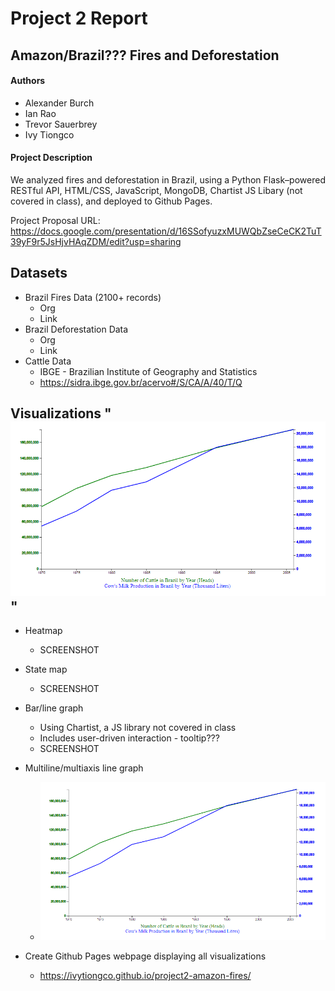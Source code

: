 # Project 2 Report
## Amazon/Brazil??? Fires and Deforestation

#### Authors
* Alexander Burch
* Ian Rao
* Trevor Sauerbrey
* Ivy Tiongco

#### Project Description

We analyzed fires and deforestation in Brazil, using a Python Flask–powered RESTful API, HTML/CSS, JavaScript, MongoDB, Chartist JS Libary (not covered in class), and deployed to Github Pages. 

Project Proposal
URL: https://docs.google.com/presentation/d/16SSofyuzxMUWQbZseCeCK2TuT39yF9r5JsHjvHAqZDM/edit?usp=sharing

## Datasets
* Brazil Fires Data (2100+ records)
  * Org
  * Link  
* Brazil Deforestation Data
  * Org
  * Link  
* Cattle Data
  * IBGE - Brazilian Institute of Geography and Statistics
  * https://sidra.ibge.gov.br/acervo#/S/CA/A/40/T/Q

## Visualizations "![](static/images/cattle_graph.png)"
* Heatmap
  * SCREENSHOT  
* State map
  * SCREENSHOT  
* Bar/line graph
  * Using Chartist, a JS library not covered in class
  * Includes user-driven interaction - tooltip???
  * SCREENSHOT  
* Multiline/multiaxis line graph
  * ![](static/images/cattle_graph.png)

* Create Github Pages webpage displaying all visualizations
  * https://ivytiongco.github.io/project2-amazon-fires/
